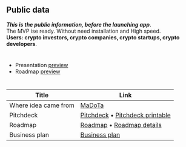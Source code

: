 ## Public data
***This is the public information, before the launching app***.\
The MVP ise ready. Without need installation and High speed.\
**Users: crypto investors, crypto companies, crypto startups, crypto developers**.

#

- Presentation [preview](https://www.canva.com/design/DAFkyB-WaWs/qUEvpsWfEpqweATvxn0S2w/view)
- Roadmap [preview](https://www.canva.com/design/DAFkyvm384w/0i8M9XaJh2rfX0n6-orKHA/view?website#4)

#

| Title | Link |
|---|---|
| Where idea came from | [MaDoTa](https://github.com/sol-app/MaDoTa/blob/main/src/How%20we%20run%20madota.pdf) |
| Pitchdeck |  [Pitchdeck](https://github.com/sol-app/MaDoTa/blob/main/src/MaDoTa%20-%20%20Pitch%20Deck%20%20Business%20Presentation.pdf) • [Pitchdeck printable](https://github.com/sol-app/MaDoTa/blob/main/src/MaDoTa%20-%20%20Pitch%20Deck%20%20Business%20Presentation%20-%20printable.pdf) |
| Roadmap | [Roadmap](https://github.com/sol-app/MaDoTa/blob/main/src/MaDoTa%20-%20Roadmap%20.pdf) • [Roadmap details](https://github.com/sol-app/MaDoTa/blob/main/src/MaDoTa%20-%20Roadmap%20-%20full%20detail.pdf) |
| Business plan | [Business plan](https://github.com/sol-app/MaDoTa/blob/main/src/MaDoTa%20-%20business-plan.pdf) |
